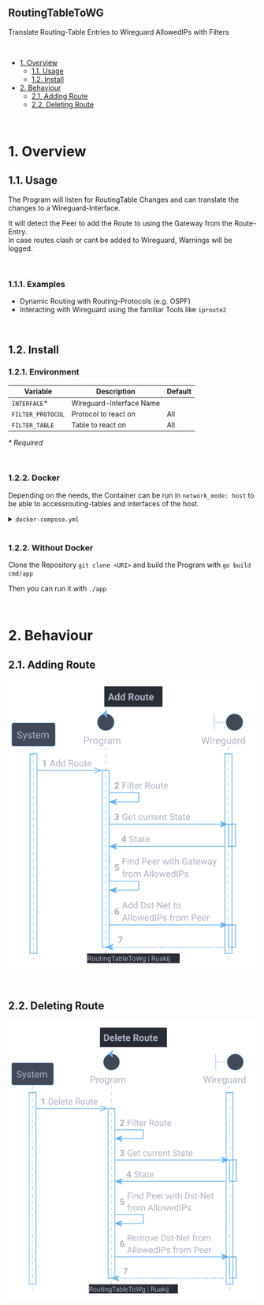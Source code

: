 RoutingTableToWG
--

Translate Routing-Table Entries to Wireguard AllowedIPs with Filters

<br>

<!-- TOC -->
- [1. Overview](#1-overview)
  - [1.1. Usage](#11-usage)
  - [1.2. Install](#12-install)
- [2. Behaviour](#2-behaviour)
  - [2.1. Adding Route](#21-adding-route)
  - [2.2. Deleting Route](#22-deleting-route)
<!-- /TOC -->

<br>

# 1. Overview 

## 1.1. Usage

The Program will listen for RoutingTable Changes and can translate the changes to a Wireguard-Interface.

It will detect the Peer to add the Route to using the Gateway from the Route-Entry.<br>
In case routes clash or cant be added to Wireguard, Warnings will be logged.

<br>

### 1.1.1. Examples

- Dynamic Routing with Routing-Protocols (e.g. OSPF)
- Interacting with Wireguard using the familiar Tools like `iproute2`

<br>

## 1.2. Install

### 1.2.1. Environment

Variable|Description|Default
-|-|-
`INTERFACE`*      | Wireguard-Interface Name  |
`FILTER_PROTOCOL` | Protocol to react on      | All
`FILTER_TABLE`    | Table to react on         | All

*\* Required*

<br>

### 1.2.2. Docker

Depending on the needs, the Container can be run in `network_mode: host` to be able to accessrouting-tables and interfaces of the host. 

<details><summary><code>docker-compose.yml</code></summary>

```yaml
version: '3'

services:
  routingTableWGTranslator:
    image: ruakij/RoutingTableWGTranslator
    restart: unless-stopped
    network_mode: "host"
    environment:
      - INTERFACE="<wgInterfaceName or empty for wg0>"
```
</details>

<br>

### 1.2.2. Without Docker

Clone the Repository `git clone <URI>` and build the Program with `go build cmd/app`

Then you can run it with `./app`

<br>

# 2. Behaviour

## 2.1. Adding Route

![](doc/add-route.svg)

<br>

## 2.2. Deleting Route

![](doc/del-route.svg)
